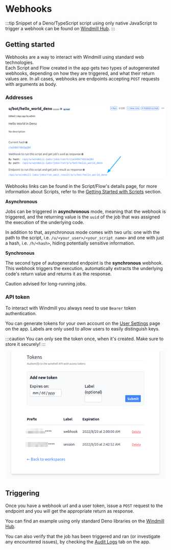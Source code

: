 # Webhooks

:::tip
Snippet of a Deno/TypeScript script using only native JavaScript 
to trigger a webhook can be found on [Windmill Hub][script].
:::

## Getting started

Webhooks are a way to interact with Windmill using standard web technologies.  
Each Script and Flow created in the app gets two types of autogenerated 
webhooks, depending on how they are triggered, and what their return values
are. In all cases, webhooks are endpoints accepting `POST` requests with 
arguments as body.

### Addresses

![](./assets/webhooks/1-create_script.png)

Webhooks links can be found in the Script/Flow's details page, 
for more information about Scripts, refer to the 
[Getting Started with Scripts](./scripts) section.

**Asynchronous**

Jobs can be triggered in **asynchronous** mode, meaning that the webhook is 
triggered, and the returning value is the `uuid` of the job that was 
assigned the execution of the underlying code. 

In addition to that, asynchronous mode comes with two urls: one with 
the path to the script, i.e. `/u/<your_user>/<your_script_name>` and 
one with just a hash, i.e. `/h/<hash>`, hiding potentially sensitive
information. 

**Synchronous**

The second type of autogenerated endpoint is the **synchronous** webhook.  
This webhook triggers the execution, automatically extracts the 
underlying code's return value and returns it as the response.

Caution advised for long-running jobs.

### API token

To interact with Windmill you always need to use `Bearer` token authentication.

You can generate tokens for your own account on the 
[User Settings][user-settings] page on the app. Labels are only used 
to allow users to easily distinguish keys.

:::caution
You can only see the token once, when it's created. Make sure to 
store it securely!
:::

![](./assets/webhooks/2-tokens.png)

## Triggering

Once you have a webhook url and a user token, issue a `POST` request to the 
endpoint and you will get the appropriate return as response. 

You can find an example using only standard Deno libraries 
on the [Windmill Hub][script].

You can also verify that the job has been triggered and ran 
(or investigate any encountered issues), by checking the 
[Audit Logs][audit-logs] tab on the app.


<!-- Resources -->
[audit-logs]: https://app.windmill.dev/audit_logs
[user-settings]: https://app.windmill.dev/user/settings
[script]: https://hub.windmill.dev/scripts/windmill/1325/trigger-windmill-webhook-with-native-fetch-api-windmill